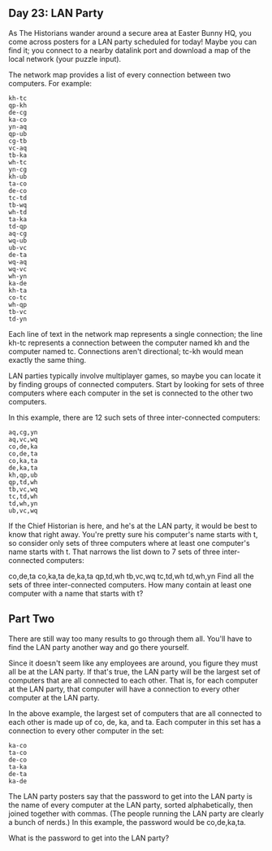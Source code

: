 Day 23: LAN Party
-----------------

As The Historians wander around a secure area at Easter Bunny HQ, you come across posters for a LAN party scheduled for
today! Maybe you can find it; you connect to a nearby datalink port and download a map of the local network (your puzzle
input).

The network map provides a list of every connection between two computers. For example:
```
kh-tc
qp-kh
de-cg
ka-co
yn-aq
qp-ub
cg-tb
vc-aq
tb-ka
wh-tc
yn-cg
kh-ub
ta-co
de-co
tc-td
tb-wq
wh-td
ta-ka
td-qp
aq-cg
wq-ub
ub-vc
de-ta
wq-aq
wq-vc
wh-yn
ka-de
kh-ta
co-tc
wh-qp
tb-vc
td-yn
```
Each line of text in the network map represents a single connection; the line kh-tc represents a connection between the
computer named kh and the computer named tc. Connections aren't directional; tc-kh would mean exactly the same thing.

LAN parties typically involve multiplayer games, so maybe you can locate it by finding groups of connected computers.
Start by looking for sets of three computers where each computer in the set is connected to the other two computers.

In this example, there are 12 such sets of three inter-connected computers:
```
aq,cg,yn
aq,vc,wq
co,de,ka
co,de,ta
co,ka,ta
de,ka,ta
kh,qp,ub
qp,td,wh
tb,vc,wq
tc,td,wh
td,wh,yn
ub,vc,wq
```
If the Chief Historian is here, and he's at the LAN party, it would be best to know that right away. You're pretty sure
his computer's name starts with t, so consider only sets of three computers where at least one computer's name starts
with t. That narrows the list down to 7 sets of three inter-connected computers:

co,de,ta
co,ka,ta
de,ka,ta
qp,td,wh
tb,vc,wq
tc,td,wh
td,wh,yn
Find all the sets of three inter-connected computers. How many contain at least one computer with a name that starts
with t?


Part Two
--------


There are still way too many results to go through them all. You'll have to find the LAN party another way and go there
yourself.

Since it doesn't seem like any employees are around, you figure they must all be at the LAN party. If that's true, the
LAN party will be the largest set of computers that are all connected to each other. That is, for each computer at the
LAN party, that computer will have a connection to every other computer at the LAN party.

In the above example, the largest set of computers that are all connected to each other is made up of co, de, ka, and
ta. Each computer in this set has a connection to every other computer in the set:
```
ka-co
ta-co
de-co
ta-ka
de-ta
ka-de
```
The LAN party posters say that the password to get into the LAN party is the name of every computer at the LAN party,
sorted alphabetically, then joined together with commas. (The people running the LAN party are clearly a bunch of
nerds.) In this example, the password would be co,de,ka,ta.

What is the password to get into the LAN party?

